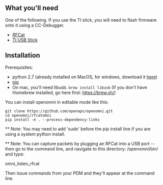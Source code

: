 ## What you'll need

One of the following.  If you use the TI stick, you will need to flash firmware onto it using a CC-Debugger.

  * [RFCat](http://int3.cc/products/rfcat)
  * [TI USB Stick](http://www.ti.com/tool/cc1111emk868-915)

## Installation

Prerequisites:
* python 2.7 (already installed on MacOS, for windows, download it [here](https://www.python.org/downloads/release/python-2714/))
* [pip](https://pip.readthedocs.io/en/stable/installing/)
* On mac, you'll need libusb. `brew install libusb` (If you don't have Homebrew installed, go here first: https://brew.sh/)

You can install openomni in editable mode like this:
```
git clone https://github.com/openaps/openomni.git
cd openomni/rfcatomni
pip install -e . --process-dependency-links
```
** Note: You may need to add 'sudo' before the pip install line if you are using a system python install.

** Note: You can capture packets by plugging an RFCat into a USB port -- then go to the command line, and navigate to this directory:
/openomni/bin/  and type:

omni_listen_rfcat

Then issue commands from your PDM and they'll appear at the command line.
